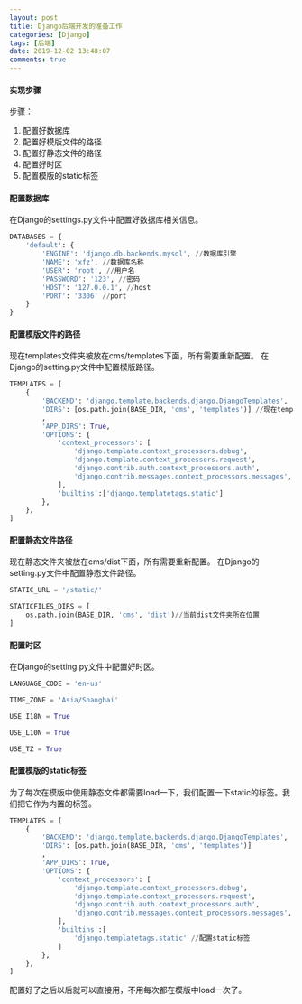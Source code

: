 ```yaml
---
layout: post
title: Django后端开发的准备工作
categories: [Django]
tags: [后端]
date: 2019-12-02 13:48:07
comments: true
---
```



#### 实现步骤

步骤：
1. 配置好数据库
2. 配置好模版文件的路径
3. 配置好静态文件的路径
4. 配置好时区
5. 配置模版的static标签


#### 配置数据库

在Django的settings.py文件中配置好数据库相关信息。

```Python
DATABASES = {
    'default': {
        'ENGINE': 'django.db.backends.mysql', //数据库引擎
        'NAME': 'xfz', //数据库名称
        'USER': 'root', //用户名
        'PASSWORD': '123', //密码
        'HOST': '127.0.0.1', //host
        'PORT': '3306' //port
    }
}
```

#### 配置模版文件的路径

现在templates文件夹被放在cms/templates下面，所有需要重新配置。
在Django的setting.py文件中配置模版路径。

```python
TEMPLATES = [
    {
        'BACKEND': 'django.template.backends.django.DjangoTemplates',
        'DIRS': [os.path.join(BASE_DIR, 'cms', 'templates')] //现在templates文件被放在cms文件下面，所以需要添加"cms"
        ,
        'APP_DIRS': True,
        'OPTIONS': {
            'context_processors': [
                'django.template.context_processors.debug',
                'django.template.context_processors.request',
                'django.contrib.auth.context_processors.auth',
                'django.contrib.messages.context_processors.messages',
            ],
            'builtins':['django.templatetags.static']
        },
    },
]
```


#### 配置静态文件路径

现在静态文件夹被放在cms/dist下面，所有需要重新配置。
在Django的setting.py文件中配置静态文件路径。



```Python
STATIC_URL = '/static/'

STATICFILES_DIRS = [
    os.path.join(BASE_DIR, 'cms', 'dist')//当前dist文件夹所在位置
]
```


#### 配置时区

在Django的setting.py文件中配置好时区。



```Python
LANGUAGE_CODE = 'en-us'

TIME_ZONE = 'Asia/Shanghai'

USE_I18N = True

USE_L10N = True

USE_TZ = True
```
    
    
#### 配置模版的static标签    

为了每次在模版中使用静态文件都需要load一下，我们配置一下static的标签。我们把它作为内置的标签。



```Python
TEMPLATES = [
    {
        'BACKEND': 'django.template.backends.django.DjangoTemplates',
        'DIRS': [os.path.join(BASE_DIR, 'cms', 'templates')]
        ,
        'APP_DIRS': True,
        'OPTIONS': {
            'context_processors': [
                'django.template.context_processors.debug',
                'django.template.context_processors.request',
                'django.contrib.auth.context_processors.auth',
                'django.contrib.messages.context_processors.messages',
            ],
            'builtins':[
                'django.templatetags.static' //配置static标签
            ]
        },
    },
]
```

配置好了之后以后就可以直接用，不用每次都在模版中load一次了。
    











